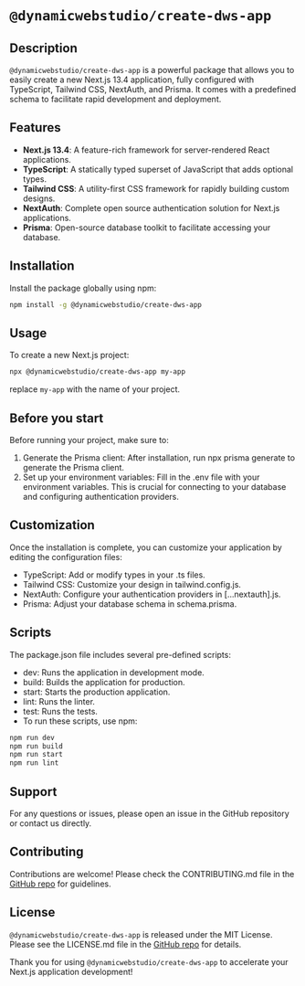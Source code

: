 # `@dynamicwebstudio/create-dws-app`

## Description

`@dynamicwebstudio/create-dws-app` is a powerful package that allows you to easily create a new Next.js 13.4 application, fully configured with TypeScript, Tailwind CSS, NextAuth, and Prisma. It comes with a predefined schema to facilitate rapid development and deployment.

## Features

- **Next.js 13.4**: A feature-rich framework for server-rendered React applications.
- **TypeScript**: A statically typed superset of JavaScript that adds optional types.
- **Tailwind CSS**: A utility-first CSS framework for rapidly building custom designs.
- **NextAuth**: Complete open source authentication solution for Next.js applications.
- **Prisma**: Open-source database toolkit to facilitate accessing your database.

## Installation

Install the package globally using npm:

```bash
npm install -g @dynamicwebstudio/create-dws-app
```
## Usage
To create a new Next.js project:
```bash
npx @dynamicwebstudio/create-dws-app my-app
```
replace `my-app` with the name of your project.

## Before you start

Before running your project, make sure to:

1. Generate the Prisma client: After installation, run npx prisma generate to generate the Prisma client.
2. Set up your environment variables: Fill in the .env file with your environment variables. This is crucial for connecting to your database and configuring authentication providers.

## Customization

Once the installation is complete, you can customize your application by editing the configuration files:

- TypeScript: Add or modify types in your .ts files.
- Tailwind CSS: Customize your design in tailwind.config.js.
- NextAuth: Configure your authentication providers in [...nextauth].js.
- Prisma: Adjust your database schema in schema.prisma.

## Scripts

The package.json file includes several pre-defined scripts:

- dev: Runs the application in development mode.
- build: Builds the application for production.
- start: Starts the production application.
- lint: Runs the linter.
- test: Runs the tests.
- To run these scripts, use npm:

```bash
npm run dev
npm run build
npm run start
npm run lint
```
## Support

For any questions or issues, please open an issue in the GitHub repository or contact us directly.

## Contributing

Contributions are welcome! Please check the CONTRIBUTING.md file in the [GitHub repo](https://github.com/Dynamic-Web-Studio/create-dws-app/) for guidelines.

## License

`@dynamicwebstudio/create-dws-app` is released under the MIT License. Please see the LICENSE.md file in the [GitHub repo](https://github.com/Dynamic-Web-Studio/create-dws-app/) for details.

Thank you for using `@dynamicwebstudio/create-dws-app` to accelerate your Next.js application development!
